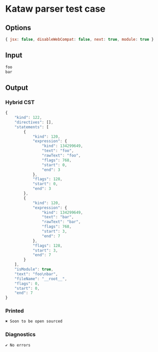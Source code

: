 # Kataw parser test case

## Options

`````js
{ jsx: false, disableWebCompat: false, next: true, module: true }
`````

## Input

`````js
foo
bar
`````

## Output

### Hybrid CST

```javascript
{
    "kind": 122,
    "directives": [],
    "statements": [
        {
            "kind": 120,
            "expression": {
                "kind": 134299649,
                "text": "foo",
                "rawText": "foo",
                "flags": 768,
                "start": 0,
                "end": 3
            },
            "flags": 128,
            "start": 0,
            "end": 3
        },
        {
            "kind": 120,
            "expression": {
                "kind": 134299649,
                "text": "bar",
                "rawText": "bar",
                "flags": 768,
                "start": 3,
                "end": 7
            },
            "flags": 128,
            "start": 3,
            "end": 7
        }
    ],
    "isModule": true,
    "text": "foo\nbar",
    "fileName": "__root__",
    "flags": 0,
    "start": 0,
    "end": 7
}
```

### Printed

```javascript
✖ Soon to be open sourced
```

### Diagnostics

```javascript
✔ No errors
```

